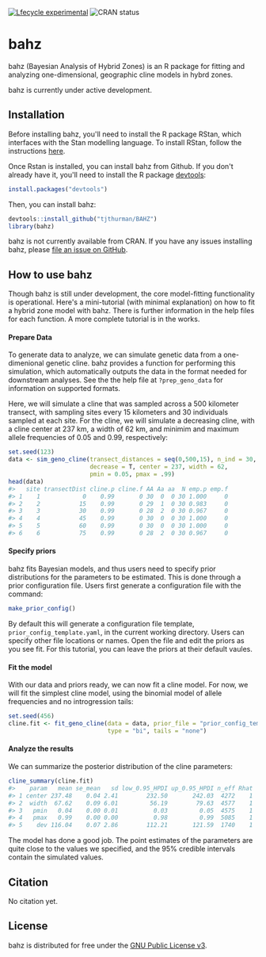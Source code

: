 
<!-- README.md is generated from README.Rmd. Please edit that file -->
<!-- badges: start -->
[![Lfecycle experimental](https://img.shields.io/badge/lifecycle-experimental-orange.svg)](https://www.tidyverse.org/lifecycle/#experimental) ![CRAN status](http://www.r-pkg.org/badges/version/bahz) <!-- badges: end -->

bahz
====

bahz (Bayesian Analysis of Hybrid Zones) is an R package for fitting and analyzing one-dimensional, geographic cline models in hybrd zones.

bahz is currently under active development.

Installation
------------

Before installing bahz, you'll need to install the R package RStan, which interfaces with the Stan modelling language. To install RStan, follow the instructions [here](https://github.com/stan-dev/rstan/wiki/RStan-Getting-Started).

Once Rstan is installed, you can install bahz from Github. If you don't already have it, you'll need to install the R package [devtools](https://cran.r-project.org/web/packages/devtools/index.html):

``` r
install.packages("devtools")
```

Then, you can install bahz:

``` r
devtools::install_github("tjthurman/BAHZ") 
library(bahz)
```

bahz is not currently available from CRAN. If you have any issues installing bahz, please [file an issue on GitHub](https://github.com/tjthurman/BAHZ/issues).

How to use bahz
---------------

Though bahz is still under development, the core model-fitting functionality is operational. Here's a mini-tutorial (with minimal explanation) on how to fit a hybrid zone model with bahz. There is further information in the help files for each function. A more complete tutorial is in the works.

#### Prepare Data

To generate data to analyze, we can simulate genetic data from a one-dimenional genetic cline. bahz provides a function for performing this simulation, which automatically outputs the data in the format needed for downstream analyses. See the the help file at `?prep_geno_data` for information on supported formats.

Here, we will simulate a cline that was sampled across a 500 kilometer transect, with sampling sites every 15 kilometers and 30 individuals sampled at each site. For the cline, we will simulate a decreasing cline, with a cline center at 237 km, a width of 62 km, and minimim and maximum allele frequencies of 0.05 and 0.99, respectively:

``` r
set.seed(123)
data <- sim_geno_cline(transect_distances = seq(0,500,15), n_ind = 30, Fis = 0,
                       decrease = T, center = 237, width = 62, 
                       pmin = 0.05, pmax = .99)
head(data)
#>   site transectDist cline.p cline.f AA Aa aa  N emp.p emp.f
#> 1    1            0    0.99       0 30  0  0 30 1.000     0
#> 2    2           15    0.99       0 29  1  0 30 0.983     0
#> 3    3           30    0.99       0 28  2  0 30 0.967     0
#> 4    4           45    0.99       0 30  0  0 30 1.000     0
#> 5    5           60    0.99       0 30  0  0 30 1.000     0
#> 6    6           75    0.99       0 28  2  0 30 0.967     0
```

#### Specify priors

bahz fits Bayesian models, and thus users need to specify prior distributions for the parameters to be estimated. This is done through a prior configuration file. Users first generate a configuration file with the command:

``` r
make_prior_config()
```

By default this will generate a configuration file template, `prior_config_template.yaml`, in the current working directory. Users can specify other file locations or names. Open the file and edit the priors as you see fit. For this tutorial, you can leave the priors at their default vaules.

#### Fit the model

With our data and priors ready, we can now fit a cline model. For now, we will fit the simplest cline model, using the binomial model of allele frequencies and no introgression tails:

``` r
set.seed(456)
cline.fit <- fit_geno_cline(data = data, prior_file = "prior_config_template.yaml",
                            type = "bi", tails = "none")
```

#### Analyze the results

We can summarize the posterior distribution of the cline parameters:

``` r
cline_summary(cline.fit)
#>    param   mean se_mean   sd low_0.95_HPDI up_0.95_HPDI n_eff Rhat
#> 1 center 237.48    0.04 2.41        232.50       242.03  4272    1
#> 2  width  67.62    0.09 6.01         56.19        79.63  4577    1
#> 3   pmin   0.04    0.00 0.01          0.03         0.05  4575    1
#> 4   pmax   0.99    0.00 0.00          0.98         0.99  5085    1
#> 5    dev 116.04    0.07 2.86        112.21       121.59  1740    1
```

The model has done a good job. The point estimates of the parameters are quite close to the values we specified, and the 95% credible intervals contain the simulated values.

Citation
--------

No citation yet.

License
-------

bahz is distributed for free under the [GNU Public License v3](https://www.gnu.org/licenses/gpl-3.0.en.html).
